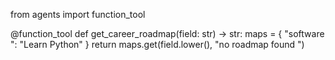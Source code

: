 from agents import function_tool

@function_tool
def get_career_roadmap(field: str) -> str:
    maps = {
      "software ": "Learn Python"
    }
    return maps.get(field.lower(), "no roadmap found ") 